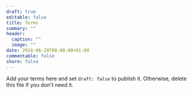 ```yaml
---
draft: true
editable: false
title: Terms
summary: ""
header:
  caption: ""
  image: ""
date: 2018-06-28T00:00:00+01:00
commentable: false
share: false
---
```


Add your terms here and set `draft: false` to publish it. Otherwise, delete this file if you don't need it.
